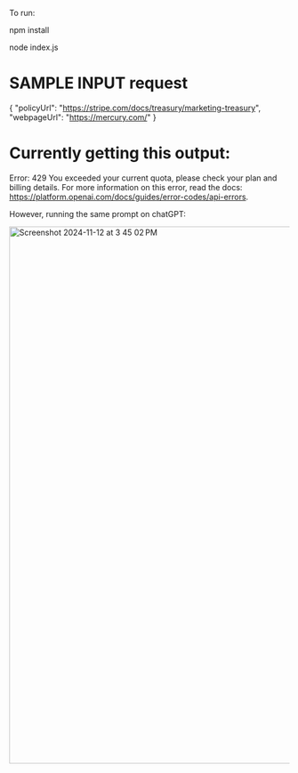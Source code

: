 To run:

npm install

node index.js


# SAMPLE INPUT request

{
  "policyUrl": "https://stripe.com/docs/treasury/marketing-treasury",
  "webpageUrl": "https://mercury.com/"
}


# Currently getting this output:

Error: 429 You exceeded your current quota, please check your plan and billing details. For more information on this error, read the docs: https://platform.openai.com/docs/guides/error-codes/api-errors.


However, running the same prompt on chatGPT:

<img width="966" alt="Screenshot 2024-11-12 at 3 45 02 PM" src="https://github.com/user-attachments/assets/287a59ee-967c-4a92-bea1-953a0168f803">
